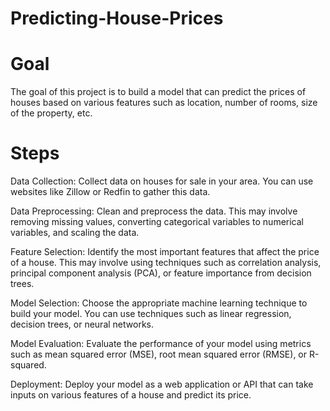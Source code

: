 # Predicting-House-Prices

# Goal

The goal of this project is to build a model that can predict the prices of houses based on various features such as location, number of rooms, size of the property, etc.

# Steps

Data Collection: Collect data on houses for sale in your area. You can use websites like Zillow or Redfin to gather this data.

Data Preprocessing: Clean and preprocess the data. This may involve removing missing values, converting categorical variables to numerical variables, and scaling the data.

Feature Selection: Identify the most important features that affect the price of a house. This may involve using techniques such as correlation analysis, principal component analysis (PCA), or feature importance from decision trees.

Model Selection: Choose the appropriate machine learning technique to build your model. You can use techniques such as linear regression, decision trees, or neural networks.

Model Evaluation: Evaluate the performance of your model using metrics such as mean squared error (MSE), root mean squared error (RMSE), or R-squared.

Deployment: Deploy your model as a web application or API that can take inputs on various features of a house and predict its price.

